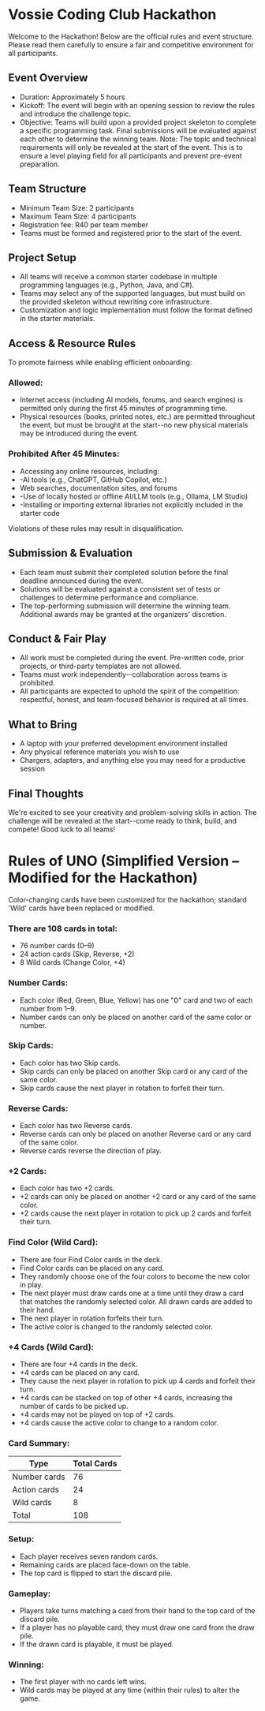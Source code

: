 # **Vossie Coding Club Hackathon**

Welcome to the Hackathon! Below are the official rules and event structure. Please read them carefully to ensure a fair and competitive environment for all participants.
## Event Overview
-	Duration: Approximately 5 hours
-	Kickoff: The event will begin with an opening session to review the rules and introduce the challenge topic.
-	Objective: Teams will build upon a provided project skeleton to complete a specific programming task. Final submissions will be evaluated against each other to determine the winning team.
Note: The topic and technical requirements will only be revealed at the start of the event. This is to ensure a level playing field for all participants and prevent pre-event preparation.

## Team Structure
-	Minimum Team Size: 2 participants
-	Maximum Team Size: 4 participants
-	Registration fee: R40 per team member
-	Teams must be formed and registered prior to the start of the event.
## Project Setup
-	All teams will receive a common starter codebase in multiple programming languages (e.g., Python, Java, and C#).
-	Teams may select any of the supported languages, but must build on the provided skeleton without rewriting core infrastructure.
-	Customization and logic implementation must follow the format defined in the starter materials.
 
## Access & Resource Rules
To promote fairness while enabling efficient onboarding:
### Allowed:
-	Internet access (including AI models, forums, and search engines) is permitted only during the first 45 minutes of programming time.
-	Physical resources (books, printed notes, etc.) are permitted throughout the event, but must be brought at the start--no new physical materials may be introduced during the event.
### Prohibited After 45 Minutes:
-	Accessing any online resources, including:
-	-AI tools (e.g., ChatGPT, GitHub Copilot, etc.)
-	Web searches, documentation sites, and forums
-	-Use of locally hosted or offline AI/LLM tools (e.g., Ollama, LM Studio)
-	-Installing or importing external libraries not explicitly included in the starter code

Violations of these rules may result in disqualification.

## Submission & Evaluation
-	Each team must submit their completed solution before the final deadline announced during the event.
-	Solutions will be evaluated against a consistent set of tests or challenges to determine performance and compliance.
-	The top-performing submission will determine the winning team. Additional awards may be granted at the organizers' discretion.
 

## Conduct & Fair Play
-	All work must be completed during the event. Pre-written code, prior projects, or third-party templates are not allowed.
-	Teams must work independently--collaboration across teams is prohibited.
-	All participants are expected to uphold the spirit of the competition: respectful, honest, and team-focused behavior is required at all times.
## What to Bring
-	A laptop with your preferred development environment installed
-	Any physical reference materials you wish to use
-	Chargers, adapters, and anything else you may need for a productive session
## Final Thoughts
We're excited to see your creativity and problem-solving skills in action. The challenge will be
revealed at the start--come ready to think, build, and compete!
Good luck to all teams!



# **Rules of UNO (Simplified Version – Modified for the Hackathon)**
Color-changing cards have been customized for the hackathon; standard 'Wild' cards have been replaced or modified.

### There are 108 cards in total:
- 76 number cards (0–9)
- 24 action cards (Skip, Reverse, +2)
- 8 Wild cards (Change Color, +4)

### Number Cards:
- Each color (Red, Green, Blue, Yellow) has one "0" card and two of each number from 1–9.
- Number cards can only be placed on another card of the same color or number.

### Skip Cards:
- Each color has two Skip cards.
- Skip cards can only be placed on another Skip card or any card of the same color.
- Skip cards cause the next player in rotation to forfeit their turn.

### Reverse Cards:
- Each color has two Reverse cards.
- Reverse cards can only be placed on another Reverse card or any card of the same color.
- Reverse cards reverse the direction of play.

### +2 Cards:
- Each color has two +2 cards.
- +2 cards can only be placed on another +2 card or any card of the same color.
- +2 cards cause the next player in rotation to pick up 2 cards and forfeit their turn.

### Find Color (Wild Card):
- There are four Find Color cards in the deck.
- Find Color cards can be placed on any card.
- They randomly choose one of the four colors to become the new color in play.
- The next player must draw cards one at a time until they draw a card that matches the randomly selected color. All drawn cards are added to their hand.
- The next player in rotation forfeits their turn.
- The active color is changed to the randomly selected color.

### +4 Cards (Wild Card):
- There are four +4 cards in the deck.
- +4 cards can be placed on any card.
- They cause the next player in rotation to pick up 4 cards and forfeit their turn.
- +4 cards can be stacked on top of other +4 cards, increasing the number of cards to be picked up.
- +4 cards may not be played on top of +2 cards.
- +4 cards cause the active color to change to a random color.

### Card Summary:
| Type         | Total Cards |
| ------------ | ----------- |
| Number cards | 76          |
| Action cards | 24          |
| Wild cards   | 8           |
| Total        | 108         |

### Setup:
- Each player receives seven random cards.
- Remaining cards are placed face-down on the table.
- The top card is flipped to start the discard pile.

### Gameplay:
- Players take turns matching a card from their hand to the top card of the discard pile.
- If a player has no playable card, they must draw one card from the draw pile.
- If the drawn card is playable, it must be played.

### Winning:
- The first player with no cards left wins.
- Wild cards may be played at any time (within their rules) to alter the game.
